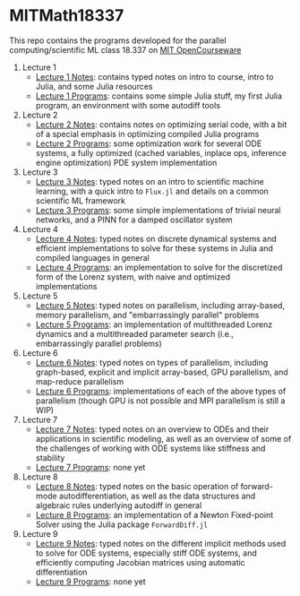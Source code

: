 # MITMath18337

This repo contains the programs developed for the parallel computing/scientific ML class 18.337 on [MIT OpenCourseware](https://mitmath.github.io/18337/)

1. Lecture 1
   - [Lecture 1 Notes](Lecture1/Notes_Lecture1/): contains typed notes on intro to course, intro to Julia, and some Julia resources
   - [Lecture 1 Programs](Lecture1/Programs_Lecture1/): contains some simple Julia stuff, my first Julia program, an environment with some autodiff tools
2. Lecture 2
   - [Lecture 2 Notes](Lecture1/Notes_Lecture2/): contains notes on optimizing serial code, with a bit of a special emphasis in optimizing compiled Julia programs
   - [Lecture 2 Programs](Lecture1/Programs_Lecture2/): some optimization work for several ODE systems, a fully optimized (cached variables, inplace ops, inference engine optimization) PDE system implementation
3. Lecture 3
   - [Lecture 3 Notes](Lecture3/Notes_Lecture3/): typed notes on an intro to scientific machine learning, with a quick intro to `Flux.jl` and details on a common scientific ML framework
   - [Lecture 3 Programs](Lecture3/Programs_Lecture3/): some simple implementations of trivial neural networks, and a PINN for a damped oscillator system
4. Lecture 4
   - [Lecture 4 Notes](Lecture4/Notes_Lecture4/): typed notes on discrete dynamical systems and efficient implementations to solve for these systems in Julia and compiled languages in general
   - [Lecture 4 Programs](Lecture4/Programs_Lecture4/): an implementation to solve for the discretized form of the Lorenz system, with naive and optimized implementations
5. Lecture 5
   - [Lecture 5 Notes](Lecture5/Notes_Lecture5/): typed notes on parallelism, including array-based, memory parallelism, and "embarrassingly parallel" problems
   - [Lecture 5 Programs](Lecture5/Programs_Lecture5/): an implementation of multithreaded Lorenz dynamics and a multithreaded parameter search (i.e., embarrassingly parallel problems)
6. Lecture 6
   - [Lecture 6 Notes](Lecture6/Notes_Lecture6/): typed notes on types of parallelism, including graph-based, explicit and implicit array-based, GPU parallelism, and map-reduce parallelism
   - [Lecture 6 Programs](Lecture6/Programs_Lecture6/): implementations of each of the above types of parallelism (though GPU is not possible and MPI parallelism is still a WIP)
7. Lecture 7
   - [Lecture 7 Notes](Lecture7/Notes_Lecture7/): typed notes on an overview to ODEs and their applications in scientific modeling, as well as an overview of some of the challenges of working with ODE systems like stiffness and stability
   - [Lecture 7 Programs](Lecture7/Programs_Lecture7/): none yet
8. Lecture 8
   - [Lecture 8 Notes](Lecture8/Notes_Lecture8/): typed notes on the basic operation of forward-mode autodifferentiation, as well as the data structures and algebraic rules underlying autodiff in general
   - [Lecture 8 Programs](Lecture8/Programs_Lecture8/): an implementation of a Newton Fixed-point Solver using the Julia package `ForwardDiff.jl`
9. Lecture 9
   - [Lecture 9 Notes](Lecture9/Notes_Lecture9/): typed notes on the different implicit methods used to solve for ODE systems, especially stiff ODE systems, and efficiently computing Jacobian matrices using automatic differentiation
   - [Lecture 9 Programs](Lecture9/Programs_Lecture9/): none yet
